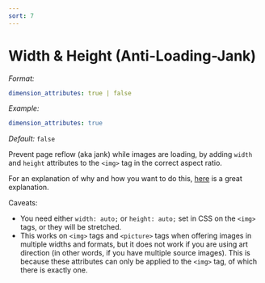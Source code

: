 ```yaml
---
sort: 7
---
```


# Width & Height (Anti-Loading-Jank)

_Format:_

```yml
dimension_attributes: true | false
```

_Example:_

```yml
dimension_attributes: true
```

_Default:_ `false`

Prevent page reflow (aka jank) while images are loading, by adding `width` and
`height` attributes to the `<img>` tag in the correct aspect ratio.

For an explanation of why and how you want to do this,
[here](https://youtu.be/4-d_SoCHeWE) is a great explanation.

Caveats: 
  * You need either `width: auto;` or `height: auto;` set in CSS on the `<img>`
  tags, or they will be stretched.
  * This works on `<img>` tags and `<picture>` tags when offering images in
  multiple widths and formats, but it does not work if you are using art
  direction (in other words, if you have multiple source images). This is
  because these attributes can only be applied to the `<img>` tag, of which
  there is exactly one.
